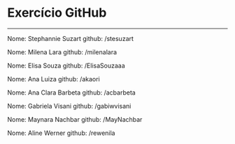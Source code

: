# Exercício GitHub
-----
Nome: Stephannie Suzart
github: /stesuzart

Nome: Milena Lara
github: /milenalara

Nome: Elisa Souza
github: /ElisaSouzaaa

Nome: Ana Luiza
github: /akaori

Nome: Ana Clara Barbeta
github: /acbarbeta

Nome: Gabriela Visani
github: /gabiwvisani

Nome: Maynara Nachbar
github: /MayNachbar

Nome: Aline Werner
github: /rewenila

